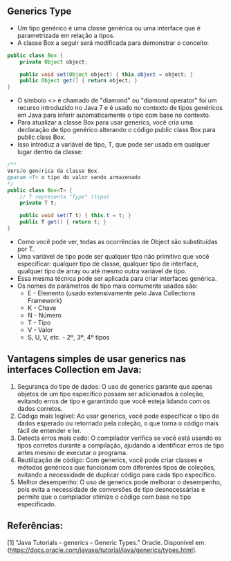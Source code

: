 ## Generics Type
* Um tipo genérico é uma classe genérica ou uma interface que é parametrizada em relação a tipos.
* A classe Box a seguir será modificada para demonstrar o conceito:

```java
public class Box {
    private Object object;

    public void set(Object object) { this.object = object; }
    public Object get() { return object; }
}
```

* O símbolo <> é chamado de "diamond" ou "diamond operator" foi um recurso introduzido no Java 7 e é usado no contexto de tipos genéricos em Java para inferir automaticamente o tipo com base no contexto.
* Para atualizar a classe Box para usar generics, você cria uma declaração de tipo genérico alterando o código public class Box para public class Box<T>.
* Isso introduz a variável de tipo, T, que pode ser usada em qualquer lugar dentro da classe:

```java
/**
Versão genérica da classe Box.
@param <T> o tipo do valor sendo armazenado
*/
public class Box<T> {
	// T representa "Type" (tipo)
    private T t;

    public void set(T t) { this.t = t; }
    public T get() { return t; }
}
```

* Como você pode ver, todas as ocorrências de Object são substituídas por T.
* Uma variável de tipo pode ser qualquer tipo não primitivo que você especificar: qualquer tipo de classe, qualquer tipo de interface, qualquer tipo de array ou até mesmo outra variável de tipo.
* Essa mesma técnica pode ser aplicada para criar interfaces genérica.
* Os nomes de parâmetros de tipo mais comumente usados são:
  - E - Elemento (usado extensivamente pelo Java Collections Framework)
  - K - Chave
  - N - Número
  - T - Tipo
  - V - Valor
  - S, U, V, etc. - 2º, 3º, 4º tipos

## Vantagens simples de usar generics nas interfaces Collection em Java:

1. Segurança do tipo de dados: O uso de generics garante que apenas objetos de um tipo específico possam ser adicionados à coleção, evitando erros de tipo e garantindo que você esteja lidando com os dados corretos.
2. Código mais legível: Ao usar generics, você pode especificar o tipo de dados esperado ou retornado pela coleção, o que torna o código mais fácil de entender e ler.
3. Detecta erros mais cedo: O compilador verifica se você está usando os tipos corretos durante a compilação, ajudando a identificar erros de tipo antes mesmo de executar o programa.
4. Reutilização de código: Com generics, você pode criar classes e métodos genéricos que funcionam com diferentes tipos de coleções, evitando a necessidade de duplicar código para cada tipo específico.
5. Melhor desempenho: O uso de generics pode melhorar o desempenho, pois evita a necessidade de conversões de tipo desnecessárias e permite que o compilador otimize o código com base no tipo especificado.

## Referências:
[1] "Java Tutorials - generics - Generic Types." Oracle. Disponível em: (https://docs.oracle.com/javase/tutorial/java/generics/types.html).
